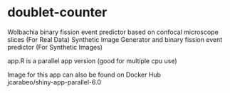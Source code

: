 # doublet-counter
Wolbachia binary fission event predictor based on confocal microscope slices (For Real Data)
Synthetic Image Generator and binary fission event predictor (For Synthetic Images)

app.R is a parallel app version (good for multiple cpu use)

Image for this app can also be found on Docker Hub                            
jcarabeo/shiny-app-parallel-6.0
